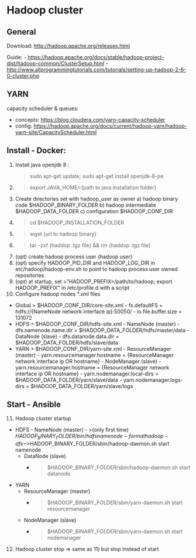 # Hadoop cluster
## General
Download: http://hadoop.apache.org/releases.html

Guide:
	- https://hadoop.apache.org/docs/stable/hadoop-project-dist/hadoop-common/ClusterSetup.html
	- http://www.allprogrammingtutorials.com/tutorials/setting-up-hadoop-2-6-0-cluster.php

## YARN
capacity scheduler & queues:
 - concepts: https://blog.cloudera.com/yarn-capacity-scheduler
 - config: https://hadoop.apache.org/docs/current/hadoop-yarn/hadoop-yarn-site/CapacityScheduler.html

## Install - Docker:

1) Install java openjdk 8 :
   > sudo apt-get update; sudo apt-get install openjdk-8-jre
2) > export JAVA_HOME={path to java installation folder}
3) Create directories set with hadoop_user as owner
    a) hadoop binary code $HADOOP_BINARY_FOLDER
    b) hadoop intermediate $HADOOP_DATA_FOLDER
    c) configuration $HADOOP_CONF_DIR
4) > cd $HADOOP_INSTALLATION_FOLDER
5) > wget {url to hadoop binary}
6) > tar -zxf {haddop .tgz file} && rm {haddop .tgz file}
7) (opt) create hadoop process user {hadoop user}
8) (opt) specify HADOOP_PID_DIR and HADOOP_LOG_DIR in etc/hadoop/hadoop-env.sh to point to hadoop process user owned repositories
9) (opt) at startup, set >"HADOOP_PREFIX=/path/to/hadoop; export HADOOP_PREFIX" in /etc/profile.d with a script
10) Configure hadoop nodes *.xml files
   - Global > $HADOOP_CONF_DIR/core-site.xml
            - fs.defaultFS = hdfs://{NameNode network interface ip}:50050/
            - io.file.buffer.size = 131072
   -  HDFS > $HADOOP_CONF_DIR/hdfs-site.xml
            -  NameNode (master)
                -  dfs.namenode.name.dir = $HADOOP_DATA_FOLDER/hdfs/master/data
            - DataNode (slave)
                        -  dfs.datanode.data.dir = $HADOOP_DATA_FOLDER/hdfs/slave/data
   - YARN > $HADOOP_CONF_DIR/yarn-site.xml
            - ResourceManager (master)
                        - yarn.resourcemanager.hostname = {ResourceManager network interface ip  OR hostname}
            - NodeManager (slave)
                        - yarn.resourcemanager.hostname = {ResourceManager network interface ip  OR hostname}
                        - yarn.nodemanager.local-dirs = $HADOOP_DATA_FOLDER/yarn/slave/data
                        - yarn.nodemanager.logs-dirs = $HADOOP_DATA_FOLDER/yarn/slave/logs

## Start - Ansible
11) Hadoop cluster startup
   - HDFS
	- NameNode (master)
        	 - >(only first time) $HADOOP_BINARY_FOLDER/bin/hdfs namenode -format hadoop-dfs
             - >$HADOOP_BINARY_FOLDER/sbin/hadoop-daemon.sh start namenode
        - DataNode (slave)
             - >$HADOOP_BINARY_FOLDER/sbin/hadoop-daemon.sh start datanode
   - YARN
        - ResourceManager (master)
             - >$HADOOP_BINARY_FOLDER/sbin/yarn-daemon.sh start resourcemanager
        - NodeManager (slave)
             - >$HADOOP_BINARY_FOLDER/sbin/yarn-daemon.sh start nodemanager
12) Hadoop cluster stop => same as 11) but stop instead of start
